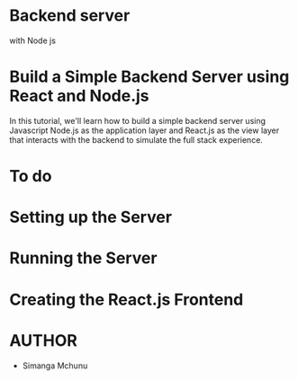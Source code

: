 # Backend server 
with Node js

# Build a Simple Backend Server using React and Node.js
In this tutorial, we'll learn how to build a simple backend server using Javascript Node.js as the application layer and React.js as the view layer that interacts with the backend to simulate the full stack experience.

# To do 

# Setting up the Server

# Running the Server

# Creating the React.js Frontend

# 


# AUTHOR
- Simanga Mchunu